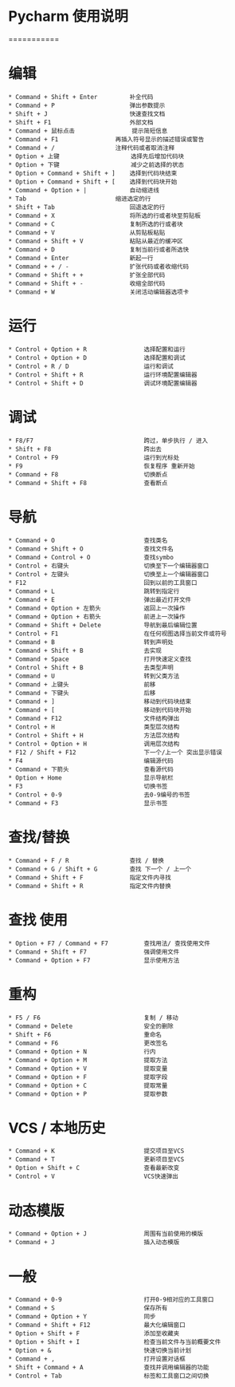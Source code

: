 # Pycharm 使用说明
===========

# 编辑

	* Command + Shift + Enter         补全代码
	* Command + P                     弹出参数提示
	* Shift + J                       快速查找文档
	* Shift + F1                      外部文档
	* Command + 鼠标点击                提示简短信息
	* Command + F1        	 	  再插入符号显示的描述错误或警告
	* Command + /        	 	  注释代码或者取消注释
	* Option + 上键                    选择先后增加代码块  
	* Option + 下键                    减少之前选择的状态
	* Option + Command + Shift + ]    选择到代码块结束
	* Option + Command + Shift + [    选择到代码块开始
	* Command + Option + |            自动缩进线
	* Tab               		  缩进选定的行
	* Shift + Tab               	  回退选定的行
	* Command + X                     将所选的行或者块至剪贴板
	* Command + C                     复制所选的行或者块
	* Command + V                     从剪贴板粘贴
	* Command + Shift + V             粘贴从最近的缓冲区
	* Command + D                     复制当前行或者所选快
	* Command + Enter                 新起一行
	* Command + + / -                 扩张代码或者收缩代码
	* Command + Shift + +             扩张全部代码
	* Command + Shift + -             收缩全部代码
	* Command + W                     关闭活动编辑器选项卡

# 运行
    * Control + Option + R                选择配置和运行
    * Control + Option + D                选择配置和调试
    * Control + R / D                     运行和调试
    * Control + Shift + R                 运行环境配置编辑器
    * Control + Shift + D                 调试环境配置编辑器
    
# 调试
    * F8/F7                               跨过，单步执行 / 进入
    * Shift + F8                          跨出去
    * Control + F9                        运行到光标处
    * F9                                  恢复程序 重新开始
    * Command + F8                        切换断点
    * Command + Shift + F8                查看断点
    
# 导航
    * Command + O                         查找类名
    * Command + Shift + O                 查找文件名
    * Command + Control + O               查找symbo
    * Control + 右键头                     切换至下一个编辑器窗口
    * Control + 左键头                     切换至上一个编辑器窗口
    * F12                                 回到以前的工具窗口
    * Command + L                         跳转到指定行
    * Command + E                         弹出最近打开文件
    * Command + Option + 左箭头            返回上一次操作
    * Command + Option + 右箭头            前进上一次操作
    * Command + Shift + Delete            导航到最后编辑位置
    * Control + F1                        在任何视图选择当前文件或符号
    * Command + B                         转到声明处
    * Command + Shift + B                 去实现
    * Command + Space                     打开快速定义查找
    * Control + Shift + B                 去类型声明
    * Command + U                         转到父类方法
    * Command + 上键头                     前移
    * Command + 下键头                     后移
    * Command + ]                         移动到代码块结束
    * Command + [                         移动到代码块开始
    * Command + F12                       文件结构弹出
    * Control + H                         类型层次结构
    * Control + Shift + H                 方法层次结构
    * Control + Option + H                调用层次结构
    * F12 / Shift + F12                   下一个/上一个 突出显示错误
    * F4                                  编辑源代码
    * Command + 下箭头                     查看源代码
    * Option + Home                       显示导航栏
    * F3                                  切换书签
    * Control + 0-9                       去0-9编号的书签
    * Command + F3                        显示书签
# 查找/替换
	* Command + F / R                 查找 / 替换
	* Command + G / Shift + G         查找 下一个 / 上一个
	* Command + Shift + F             指定文件内寻找
	* Command + Shift + R             指定文件内替换
# 查找 使用
    * Option + F7 / Command + F7          查找用法/ 查找使用文件
    * Command + Shift + F7                强调使用文件
    * Command + Option + F7               显示使用方法
# 重构
    * F5 / F6                             复制 / 移动
    * Command + Delete                    安全的删除
    * Shift + F6                          重命名
    * Command + F6                        更改签名
    * Command + Option + N                行内
    * Command + Option + M                提取方法
    * Command + Option + V                提取变量
    * Command + Option + F                提取字段
    * Command + Option + C                提取常量
    * Command + Option + P                提取参数
# VCS / 本地历史
    * Command + K                         提交项目至VCS
    * Command + T                         更新项目至VCS
    * Option + Shift + C                  查看最新改变
    * Control + V                         VCS快速弹出
# 动态模版
    * Command + Option + J                周围有当前使用的模版
    * Command + J                         插入动态模版
# 一般
    * Command + 0-9                       打开0-9相对应的工具窗口
    * Command + S                         保存所有
    * Command + Option + Y                同步
    * Command + Shift + F12               最大化编辑窗口
    * Option + Shift + F                  添加至收藏夹
    * Option + Shift + I                  检查当前文件与当前概要文件
    * Option + &                          快速切换当前计划
    * Command + ,                         打开设置对话框
    * Shift + Command + A                 查找并调用编辑器的功能
    * Control + Tab                       标签和工具窗口之间切换

